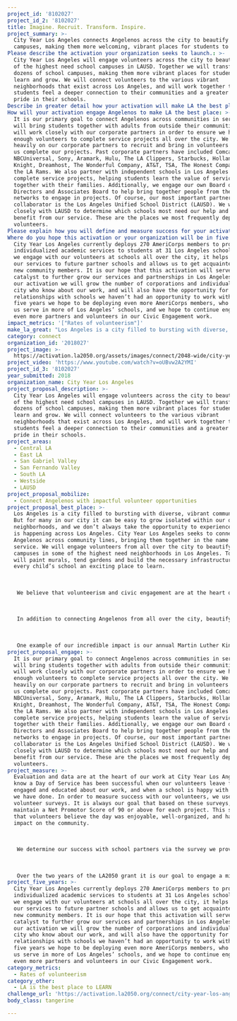 ```yaml
---
project_id: '8102027'
project_id_2: '8102027'
title: Imagine. Recruit. Transform. Inspire.
project_summary: >-
  City Year Los Angeles connects Angelenos across the city to beautify school
  campuses, making them more welcoming, vibrant places for students to learn.
Please describe the activation your organization seeks to launch.: >-
  City Year Los Angeles will engage volunteers across the city to beautify some
  of the highest need school campuses in LAUSD. Together we will transform
  dozens of school campuses, making them more vibrant places for students to
  learn and grow. We will connect volunteers to the various vibrant
  neighborhoods that exist across Los Angeles, and will work together to help
  students feel a deeper connection to their communities and a greater sense of
  pride in their schools. 
Describe in greater detail how your activation will make LA the best place?: "Los Angeles is a city filled to bursting with diverse, vibrant communities. But for many in our city it can be easy to grow isolated within our own neighborhoods, and we don’t always take the opportunity to experience all that is happening across Los Angeles. City Year Los Angeles seeks to connect Angelenos across community lines, bringing them together in the name of service. We will engage volunteers from all over the city to beautify school campuses in some of the highest need neighborhoods in Los Angeles. Together we will paint murals, tend gardens and build the necessary infrastructure to make every child’s school an exciting place to learn. \r\n\r\nWe believe that volunteerism and civic engagement are at the heart of building a strong democracy, and at the center of our organization is the conviction that no matter where someone lives, they should play an essential role in making sure their larger community is healthy and thriving. In fact, our service is founded in Martin Luther King, Jr.’s idea that “everyone can be great, because everyone can serve.” It is our dream to engage every single Angeleno in one of our volunteer projects, giving each person an opportunity to give back to their community. When we volunteer in our schools, we show students that adults who aren’t even from their communities care about them. Every child deserves to know that even if we don’t always look like each other, we are there to look out for each other.\r\n\r\nIn addition to connecting Angelenos from all over the city, beautifying schools helps students feel safe, comfortable and at-home in their school environment. When we paint a school’s walls we help ensure that every school is a space where a child is excited to learn. It is our hope that creating these spaces helps keep kids in school and invested in their education. We work closely on every project with a school’s administration to make sure we are doing projects that align with a school's goals. Many of our elementary school partners are trying to promote a college-going culture on their campuses, so we paint college logos and examples of pathways to success to help manifest this culture of excellence. At our high schools we often paint murals that help generate school pride and bring together the student body as one unified community. We also paint school blacktops and handball courts with games and activities to help provide students with spaces to play as they learn. \r\n\r\nOne example of our incredible impact is our annual Martin Luther King, Jr. Day of Service. On this day we connect over 800 people in volunteerism, including students, teachers, corporate partners, political leaders, community members and City Year AmeriCorps members and their families. Every year on this day we build bridges across town in order to transform a high school in need. At other projects throughout the year we engage students from independent schools and their families, as well as individuals from every sector and walk of life. "
How will your activation engage Angelenos to make LA the best place: >-
  It is our primary goal to connect Angelenos across communities in service. We
  will bring students together with adults from outside their communities, and
  will work closely with our corporate partners in order to ensure we have
  enough volunteers to complete service projects all over the city. We rely
  heavily on our corporate partners to recruit and bring in volunteers to help
  us complete our projects. Past corporate partners have included Comcast
  NBCUniversal, Sony, Aramark, Hulu, The LA Clippers, Starbucks, Holland &
  Knight, Dreamhost, The Wonderful Company, AT&T, TSA, The Honest Company, and
  the LA Rams. We also partner with independent schools in Los Angeles to
  complete service projects, helping students learn the value of service
  together with their families. Additionally, we engage our own Board of
  Directors and Associates Board to help bring together people from their
  networks to engage in projects. Of course, our most important partner and
  collaborator is the Los Angeles Unified School District (LAUSD). We work
  closely with LAUSD to determine which schools most need our help and can
  benefit from our service. These are the places we most frequently deploy our
  volunteers. 
Please explain how you will define and measure success for your activation.: "Evaluation and data are at the heart of our work at City Year Los Angeles. We know a Day of Service has been successful when our volunteers leave feeling engaged and educated about our work, and when a school is happy with the work we have done. In order to measure success with our volunteers, we use volunteer surveys. It is always our goal that based on these surveys, we maintain a Net Promotor Score of 90 or above for each project. This shows us that volunteers believe the day was enjoyable, well-organized, and had an impact on the community.\r\n\r\nWe determine our success with school partners via the survey we provide our principals and school administrators. The number one question we look to is whether or not a principal would recommend our services to another school. Our goal is that 100% of our partner principals will recommend our work, because we believe this means they considered our service to be impactful for their community. \r\n\r\nOver the two years of the LA2050 grant it is our goal to engage a minimum of 5,000 volunteers, who will beautify school campuses serving over 100,000 students, families and community members. Over the two years our volunteers will complete a minimum of 15,000 hours of service during which they will not only beautify school campuses, but also develop a deeper understanding of a school or community they may never have engaged with otherwise. \r\n"
Where do you hope this activation or your organization will be in five years?: >-
  City Year Los Angeles currently deploys 270 AmeriCorps members to provide
  individualized academic services to students at 31 Los Angeles schools. When
  we engage with our volunteers at schools all over the city, it helps introduce
  our services to future partner schools and allows us to get acquainted with
  new community members. It is our hope that this activation will serve as a
  catalyst to further grow our services and partnerships in Los Angeles. Through
  our activation we will grow the number of corporations and individuals in the
  city who know about our work, and will also have the opportunity for forge new
  relationships with schools we haven’t had an opportunity to work with yet. In
  five years we hope to be deploying even more AmeriCorps members, who will help
  us serve in more of Los Angeles’ schools, and we hope to continue engaging
  even more partners and volunteers in our Civic Engagement work.
impact_metrics: '["Rates of volunteerism"]'
make_la_great: "Los Angeles is a city filled to bursting with diverse, vibrant communities. But for many in our city it can be easy to grow isolated within our own neighborhoods, and we don’t always take the opportunity to experience all that is happening across Los Angeles. City Year Los Angeles seeks to connect Angelenos across community lines, bringing them together in the name of service. We will engage volunteers from all over the city to beautify school campuses in some of the highest need neighborhoods in Los Angeles. Together we will paint murals, tend gardens and build the necessary infrastructure to make every child’s school an exciting place to learn. \r\n \r\n \r\n \r\n We believe that volunteerism and civic engagement are at the heart of building a strong democracy, and at the center of our organization is the conviction that no matter where someone lives, they should play an essential role in making sure their larger community is healthy and thriving. In fact, our service is founded in Martin Luther King, Jr.’s idea that “everyone can be great, because everyone can serve.” It is our dream to engage every single Angeleno in one of our volunteer projects, giving each person an opportunity to give back to their community. When we volunteer in our schools, we show students that adults who aren’t even from their communities care about them. Every child deserves to know that even if we don’t always look like each other, we are there to look out for each other.\r\n \r\n \r\n \r\n In addition to connecting Angelenos from all over the city, beautifying schools helps students feel safe, comfortable and at-home in their school environment. When we paint a school’s walls we help ensure that every school is a space where a child is excited to learn. It is our hope that creating these spaces helps keep kids in school and invested in their education. We work closely on every project with a school’s administration to make sure we are doing projects that align with a school's goals. Many of our elementary school partners are trying to promote a college-going culture on their campuses, so we paint college logos and examples of pathways to success to help manifest this culture of excellence. At our high schools we often paint murals that help generate school pride and bring together the student body as one unified community. We also paint school blacktops and handball courts with games and activities to help provide students with spaces to play as they learn. \r\n \r\n \r\n \r\n One example of our incredible impact is our annual Martin Luther King, Jr. Day of Service. On this day we connect over 800 people in volunteerism, including students, teachers, corporate partners, political leaders, community members and City Year AmeriCorps members and their families. Every year on this day we build bridges across town in order to transform a high school in need. At other projects throughout the year we engage students from independent schools and their families, as well as individuals from every sector and walk of life."
category: connect
organization_id: '2018027'
project_image: >-
  https://activation.la2050.org/assets/images/connect/2048-wide/city-year-los-angeles.jpg
project_video: 'https://www.youtube.com/watch?v=oUBvw2A2YMI'
project_id_3: '8102027'
year_submitted: 2018
organization_name: City Year Los Angeles
project_proposal_description: >-
  City Year Los Angeles will engage volunteers across the city to beautify some
  of the highest need school campuses in LAUSD. Together we will transform
  dozens of school campuses, making them more vibrant places for students to
  learn and grow. We will connect volunteers to the various vibrant
  neighborhoods that exist across Los Angeles, and will work together to help
  students feel a deeper connection to their communities and a greater sense of
  pride in their schools.
project_areas:
  - Central LA
  - East LA
  - San Gabriel Valley
  - San Fernando Valley
  - South LA
  - Westside
  - LAUSD
project_proposal_mobilize:
  - Connect Angelenos with impactful volunteer opportunities
project_proposal_best_place: >-
  Los Angeles is a city filled to bursting with diverse, vibrant communities.
  But for many in our city it can be easy to grow isolated within our own
  neighborhoods, and we don’t always take the opportunity to experience all that
  is happening across Los Angeles. City Year Los Angeles seeks to connect
  Angelenos across community lines, bringing them together in the name of
  service. We will engage volunteers from all over the city to beautify school
  campuses in some of the highest need neighborhoods in Los Angeles. Together we
  will paint murals, tend gardens and build the necessary infrastructure to make
  every child’s school an exciting place to learn. 
   
   
   
   We believe that volunteerism and civic engagement are at the heart of building a strong democracy, and at the center of our organization is the conviction that no matter where someone lives, they should play an essential role in making sure their larger community is healthy and thriving. In fact, our service is founded in Martin Luther King, Jr.’s idea that “everyone can be great, because everyone can serve.” It is our dream to engage every single Angeleno in one of our volunteer projects, giving each person an opportunity to give back to their community. When we volunteer in our schools, we show students that adults who aren’t even from their communities care about them. Every child deserves to know that even if we don’t always look like each other, we are there to look out for each other.
   
   
   
   In addition to connecting Angelenos from all over the city, beautifying schools helps students feel safe, comfortable and at-home in their school environment. When we paint a school’s walls we help ensure that every school is a space where a child is excited to learn. It is our hope that creating these spaces helps keep kids in school and invested in their education. We work closely on every project with a school’s administration to make sure we are doing projects that align with a school's goals. Many of our elementary school partners are trying to promote a college-going culture on their campuses, so we paint college logos and examples of pathways to success to help manifest this culture of excellence. At our high schools we often paint murals that help generate school pride and bring together the student body as one unified community. We also paint school blacktops and handball courts with games and activities to help provide students with spaces to play as they learn. 
   
   
   
   One example of our incredible impact is our annual Martin Luther King, Jr. Day of Service. On this day we connect over 800 people in volunteerism, including students, teachers, corporate partners, political leaders, community members and City Year AmeriCorps members and their families. Every year on this day we build bridges across town in order to transform a high school in need. At other projects throughout the year we engage students from independent schools and their families, as well as individuals from every sector and walk of life.
project_proposal_engage: >-
  It is our primary goal to connect Angelenos across communities in service. We
  will bring students together with adults from outside their communities, and
  will work closely with our corporate partners in order to ensure we have
  enough volunteers to complete service projects all over the city. We rely
  heavily on our corporate partners to recruit and bring in volunteers to help
  us complete our projects. Past corporate partners have included Comcast
  NBCUniversal, Sony, Aramark, Hulu, The LA Clippers, Starbucks, Holland &
  Knight, Dreamhost, The Wonderful Company, AT&T, TSA, The Honest Company, and
  the LA Rams. We also partner with independent schools in Los Angeles to
  complete service projects, helping students learn the value of service
  together with their families. Additionally, we engage our own Board of
  Directors and Associates Board to help bring together people from their
  networks to engage in projects. Of course, our most important partner and
  collaborator is the Los Angeles Unified School District (LAUSD). We work
  closely with LAUSD to determine which schools most need our help and can
  benefit from our service. These are the places we most frequently deploy our
  volunteers.
project_measure: >-
  Evaluation and data are at the heart of our work at City Year Los Angeles. We
  know a Day of Service has been successful when our volunteers leave feeling
  engaged and educated about our work, and when a school is happy with the work
  we have done. In order to measure success with our volunteers, we use
  volunteer surveys. It is always our goal that based on these surveys, we
  maintain a Net Promotor Score of 90 or above for each project. This shows us
  that volunteers believe the day was enjoyable, well-organized, and had an
  impact on the community.
   
   
   
   We determine our success with school partners via the survey we provide our principals and school administrators. The number one question we look to is whether or not a principal would recommend our services to another school. Our goal is that 100% of our partner principals will recommend our work, because we believe this means they considered our service to be impactful for their community. 
   
   
   
   Over the two years of the LA2050 grant it is our goal to engage a minimum of 5,000 volunteers, who will beautify school campuses serving over 100,000 students, families and community members. Over the two years our volunteers will complete a minimum of 15,000 hours of service during which they will not only beautify school campuses, but also develop a deeper understanding of a school or community they may never have engaged with otherwise.
project_five_years: >-
  City Year Los Angeles currently deploys 270 AmeriCorps members to provide
  individualized academic services to students at 31 Los Angeles schools. When
  we engage with our volunteers at schools all over the city, it helps introduce
  our services to future partner schools and allows us to get acquainted with
  new community members. It is our hope that this activation will serve as a
  catalyst to further grow our services and partnerships in Los Angeles. Through
  our activation we will grow the number of corporations and individuals in the
  city who know about our work, and will also have the opportunity for forge new
  relationships with schools we haven’t had an opportunity to work with yet. In
  five years we hope to be deploying even more AmeriCorps members, who will help
  us serve in more of Los Angeles’ schools, and we hope to continue engaging
  even more partners and volunteers in our Civic Engagement work.
category_metrics:
  - Rates of volunteerism
category_other:
  - LA is the best place to LEARN
challenge_url: 'https://activation.la2050.org/connect/city-year-los-angeles/'
body_class: tangerine

---
```

